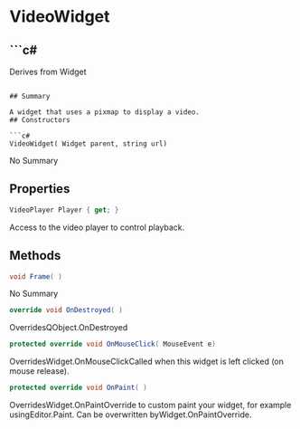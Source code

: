 # VideoWidget

## ```c#
Derives from Widget
```

## Summary

A widget that uses a pixmap to display a video.
## Constructors

```c#
VideoWidget( Widget parent, string url) 
```
No Summary
## Properties

```c#
VideoPlayer Player { get; } 
```
Access to the video player to control playback.
## Methods

```c#
void Frame( ) 
```
No Summary
```c#
override void OnDestroyed( ) 
```
OverridesQObject.OnDestroyed
```c#
protected override void OnMouseClick( MouseEvent e) 
```
OverridesWidget.OnMouseClickCalled when this widget is left clicked (on mouse release).
```c#
protected override void OnPaint( ) 
```
OverridesWidget.OnPaintOverride to custom paint your widget, for example usingEditor.Paint. Can be overwritten byWidget.OnPaintOverride.
